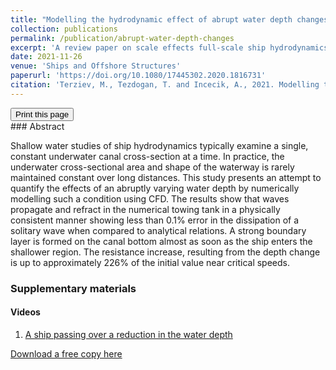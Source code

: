 ```yaml
---
title: "Modelling the hydrodynamic effect of abrupt water depth changes on a ship travelling in restricted waters using CFD"
collection: publications
permalink: /publication/abrupt-water-depth-changes
excerpt: 'A review paper on scale effects full-scale ship hydrodynamics.'
date: 2021-11-26
venue: 'Ships and Offshore Structures'
paperurl: 'https://doi.org/10.1080/17445302.2020.1816731'
citation: 'Terziev, M., Tezdogan, T. and Incecik, A., 2021. Modelling the hydrodynamic effect of abrupt water depth changes on a ship travelling in restricted waters using CFD. Ships and Offshore Structures, 16(10), pp.1087-1103.'
---
```

<div class="text-right">
<input type="button" value="Print this page" onClick="window.print()">
</div>
### Abstract

Shallow water studies of ship hydrodynamics typically examine a single, constant underwater canal cross-section at a time. In practice, the underwater cross-sectional area and shape of the waterway is rarely maintained constant over long distances. This study presents an attempt to quantify the effects of an abruptly varying water depth by numerically modelling such a condition using CFD. The results show that waves propagate and refract in the numerical towing tank in a physically consistent manner showing less than 0.1% error in the dissipation of a solitary wave when compared to analytical relations. A strong boundary layer is formed on the canal bottom almost as soon as the ship enters the shallower region. The resistance increase, resulting from the depth change is up to approximately 226% of the initial value near critical speeds.

### Supplementary materials
#### Videos
 1. [A ship passing over a reduction in the water depth](https://youtu.be/PdnT8YNqz6s)

[Download a free copy here](momchil-terziev.github.io/files/Terziev_etal_SOS_2020_Modelling_the_hydrodynamic_effect_of_abrupt_water_depth_changes.pdf)
